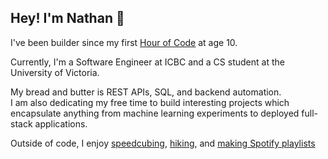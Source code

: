 ## Hey! I'm Nathan 👋

I've been builder since my first [Hour of Code](https://hourofcode.com/ca) at age 10.

Currently, I'm a Software Engineer at ICBC and a CS student at the University of Victoria.

My bread and butter is REST APIs, SQL, and backend automation.<br>
I am also dedicating my free time to build interesting projects which encapsulate anything from machine learning experiments to deployed full-stack applications.

Outside of code, I enjoy [speedcubing](https://www.youtube.com/watch?v=0rfX6iD0uIE), [hiking](https://www.instagram.com/toomanynathans), and [making Spotify playlists](https://open.spotify.com/user/n8tewolf)
